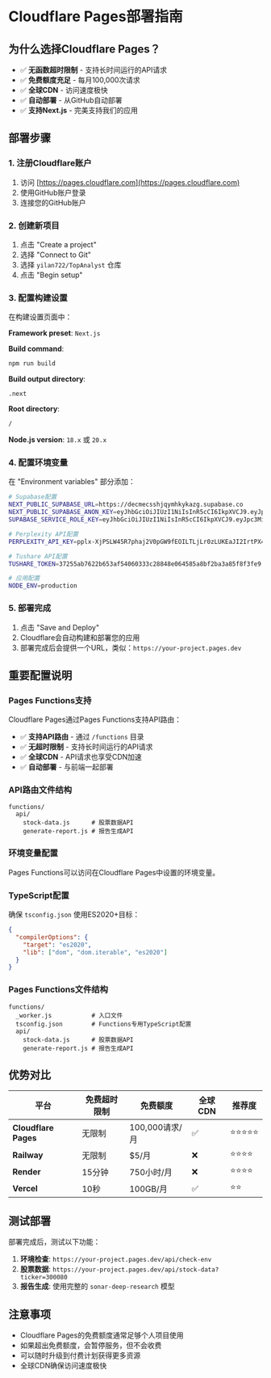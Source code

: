 # Cloudflare Pages部署指南

## 为什么选择Cloudflare Pages？

- ✅ **无函数超时限制** - 支持长时间运行的API请求
- ✅ **免费额度充足** - 每月100,000次请求
- ✅ **全球CDN** - 访问速度极快
- ✅ **自动部署** - 从GitHub自动部署
- ✅ **支持Next.js** - 完美支持我们的应用

## 部署步骤

### 1. 注册Cloudflare账户
1. 访问 [https://pages.cloudflare.com](https://pages.cloudflare.com)
2. 使用GitHub账户登录
3. 连接您的GitHub账户

### 2. 创建新项目
1. 点击 "Create a project"
2. 选择 "Connect to Git"
3. 选择 `yilan722/TopAnalyst` 仓库
4. 点击 "Begin setup"

### 3. 配置构建设置
在构建设置页面中：

**Framework preset**: `Next.js`

**Build command**: 
```bash
npm run build
```

**Build output directory**: 
```
.next
```

**Root directory**: 
```
/
```

**Node.js version**: `18.x` 或 `20.x`

### 4. 配置环境变量
在 "Environment variables" 部分添加：

```bash
# Supabase配置
NEXT_PUBLIC_SUPABASE_URL=https://decmecsshjqymhkykazg.supabase.co
NEXT_PUBLIC_SUPABASE_ANON_KEY=eyJhbGciOiJIUzI1NiIsInR5cCI6IkpXVCJ9.eyJpc3MiOiJzdXBhYmFzZSIsInJlZiI6ImRlY21lY3NzaGpxeW1oa3lrYXpnIiwicm9sZSI6ImFub24iLCJpYXQiOjE3NTQ2MzIyNTMsImV4cCI6MjA3MDIwODI1M30.-eRwyHINS0jflhYeWT3bvZAmpdvSOLmpFmKCztMLzU0
SUPABASE_SERVICE_ROLE_KEY=eyJhbGciOiJIUzI1NiIsInR5cCI6IkpXVCJ9.eyJpc3MiOiJzdXBhYmFzZSIsInJlZiI6ImRlY21lY3NzaGpxeW1oa3lrYXpnIiwicm9sZSI6InNlcnZpY2Vfcm9sZSIsImlhdCI6MTc1NDYzMjI1MywiZXhwIjoyMDcwMjA4MjUzfQ.TYomlDXMETtWVXPcyoL8kDdRga4cw48cJmmQnfxmWkI

# Perplexity API配置
PERPLEXITY_API_KEY=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

# Tushare API配置
TUSHARE_TOKEN=37255ab7622b653af54060333c28848e064585a8bf2ba3a85f8f3fe9

# 应用配置
NODE_ENV=production
```

### 5. 部署完成
1. 点击 "Save and Deploy"
2. Cloudflare会自动构建和部署您的应用
3. 部署完成后会提供一个URL，类似：`https://your-project.pages.dev`

## 重要配置说明

### Pages Functions支持
Cloudflare Pages通过Pages Functions支持API路由：

- ✅ **支持API路由** - 通过 `/functions` 目录
- ✅ **无超时限制** - 支持长时间运行的API请求
- ✅ **全球CDN** - API请求也享受CDN加速
- ✅ **自动部署** - 与前端一起部署

### API路由文件结构
```
functions/
  api/
    stock-data.js      # 股票数据API
    generate-report.js # 报告生成API
```

### 环境变量配置
Pages Functions可以访问在Cloudflare Pages中设置的环境变量。

### TypeScript配置
确保 `tsconfig.json` 使用ES2020+目标：

```json
{
  "compilerOptions": {
    "target": "es2020",
    "lib": ["dom", "dom.iterable", "es2020"]
  }
}
```

### Pages Functions文件结构
```
functions/
  _worker.js           # 入口文件
  tsconfig.json        # Functions专用TypeScript配置
  api/
    stock-data.js      # 股票数据API
    generate-report.js # 报告生成API
```

## 优势对比

| 平台 | 免费超时限制 | 免费额度 | 全球CDN | 推荐度 |
|------|-------------|----------|---------|--------|
| **Cloudflare Pages** | 无限制 | 100,000请求/月 | ✅ | ⭐⭐⭐⭐⭐ |
| **Railway** | 无限制 | $5/月 | ❌ | ⭐⭐⭐⭐ |
| **Render** | 15分钟 | 750小时/月 | ❌ | ⭐⭐⭐⭐ |
| **Vercel** | 10秒 | 100GB/月 | ✅ | ⭐⭐ |

## 测试部署

部署完成后，测试以下功能：

1. **环境检查**: `https://your-project.pages.dev/api/check-env`
2. **股票数据**: `https://your-project.pages.dev/api/stock-data?ticker=300080`
3. **报告生成**: 使用完整的 `sonar-deep-research` 模型

## 注意事项

- Cloudflare Pages的免费额度通常足够个人项目使用
- 如果超出免费额度，会暂停服务，但不会收费
- 可以随时升级到付费计划获得更多资源
- 全球CDN确保访问速度极快
